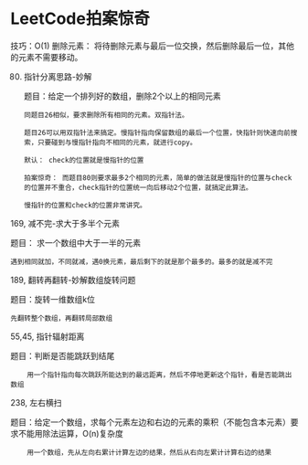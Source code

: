 # LeetCode拍案惊奇

技巧：O(1) 删除元素： 将待删除元素与最后一位交换，然后删除最后一位，其他的元素不需要移动。

80. 指针分离思路-妙解

    题目：给定一个排列好的数组，删除2个以上的相同元素
        
        同题目26相似，要求删除所有相同的元素。双指针法。
        
        题目26可以用双指针法来搞定。慢指针指向保留数组的最后一个位置，快指针则快速向前搜索，只要碰到与慢指针指向不相同的元素，就进行copy。
        
        默认： check的位置就是慢指针的位置
        
        拍案惊奇： 而题目80则要求最多2个相同的元素，简单的做法就是慢指针的位置与check的位置并不重合，check指针的位置统一向后移动2个位置，就搞定此算法。
        
        慢指针的位置和check的位置非常讲究。

169, 减不完-求大于多半个元素

   题目： 求一个数组中大于一半的元素

    遇到相同就加，不同就减，遇0换元素，最后剩下的就是那个最多的。最多的就是减不完

189, 翻转再翻转-妙解数组旋转问题

   题目：旋转一维数组k位

    先翻转整个数组，再翻转局部数组

55,45, 指针辐射距离

  题目：判断是否能跳跃到结尾

        用一个指针指向每次跳跃所能达到的最远距离，然后不停地更新这个指针，看是否能跳出数组

238, 左右横扫

  题目：给定一个数组，求每个元素左边和右边的元素的乘积（不能包含本元素）要求不能用除法运算，O(n)复杂度

        用一个数组，先从左向右累计计算左边的结果，然后从右向左累计计算右边的结果

      
